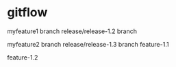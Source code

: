 # gitflow

myfeature1 branch
release/release-1.2 branch

myfeature2 branch
release/release-1.3 branch
feature-1.1

feature-1.2
